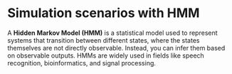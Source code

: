 # Simulation scenarios with HMM

A **Hidden Markov Model (HMM)** is a statistical model used to represent systems that transition between different states, where the states themselves are not directly observable. 
Instead, you can infer them based on observable outputs. 
HMMs are widely used in fields like speech recognition, bioinformatics, and signal processing.


